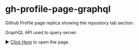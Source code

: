 # gh-profile-page-graphql

Github Profile page replica showing the repository tab section.

GraphQL API used to query server.

► [Click Here](https://eizodann.github.io/gh-profile-page-graphql/) to open the page.
